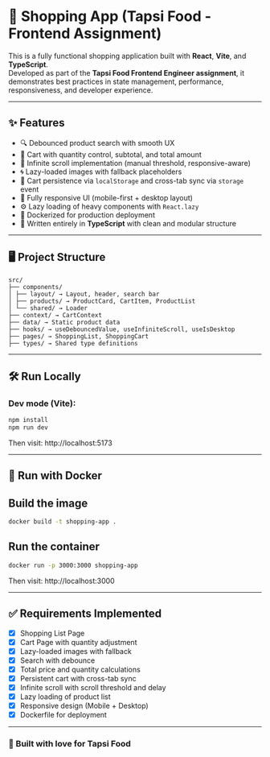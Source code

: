 # 🛒 Shopping App (Tapsi Food - Frontend Assignment)

This is a fully functional shopping application built with **React**, **Vite**, and **TypeScript**.  
Developed as part of the **Tapsi Food Frontend Engineer assignment**, it demonstrates best practices in state management, performance, responsiveness, and developer experience.

---

## ✨ Features

- 🔍 Debounced product search with smooth UX
- 🛒 Cart with quantity control, subtotal, and total amount
- 🧠 Infinite scroll implementation (manual threshold, responsive-aware)
- 🌀 Lazy-loaded images with fallback placeholders
- 🧾 Cart persistence via `localStorage` and cross-tab sync via `storage` event
- 📱 Fully responsive UI (mobile-first + desktop layout)
- ⚙️ Lazy loading of heavy components with `React.lazy`
- 🐳 Dockerized for production deployment
- 🔧 Written entirely in **TypeScript** with clean and modular structure

---

## 🖥️ Project Structure

```
src/
├── components/
│ ├── layout/ → Layout, header, search bar
│ ├── products/ → ProductCard, CartItem, ProductList
│ └── shared/ → Loader
├── context/ → CartContext
├── data/ → Static product data
├── hooks/ → useDebouncedValue, useInfiniteScroll, useIsDesktop
├── pages/ → ShoppingList, ShoppingCart
├── types/ → Shared type definitions
```

---

## 🛠️ Run Locally

### Dev mode (Vite):

```bash
npm install
npm run dev

```

‍‍‍‍‍‍‍‍Then visit:
http://localhost:5173

----

## 🐳 Run with Docker

##  Build the image

```bash
docker build -t shopping-app .
```

## Run the container

```bash
docker run -p 3000:3000 shopping-app
```

Then visit:
http://localhost:3000

---

## ✅ Requirements Implemented

- [x] Shopping List Page
- [x] Cart Page with quantity adjustment
- [x] Lazy-loaded images with fallback
- [x] Search with debounce
- [x] Total price and quantity calculations
- [x] Persistent cart with cross-tab sync
- [x] Infinite scroll with scroll threshold and delay
- [x] Lazy loading of product list
- [x] Responsive design (Mobile + Desktop)
- [x] Dockerfile for deployment

---

### 🧡 Built with love for Tapsi Food

